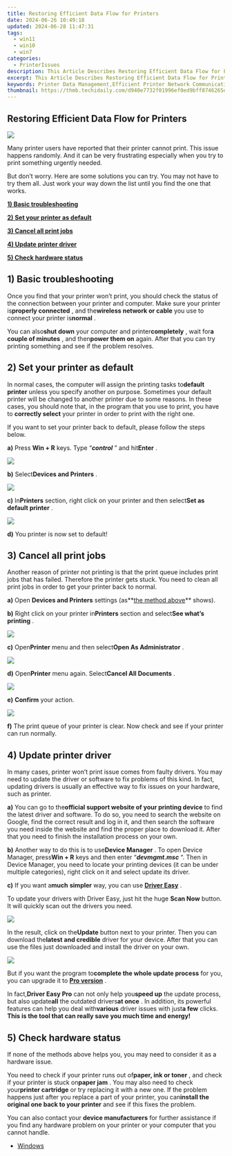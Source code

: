 ```yaml
---
title: Restoring Efficient Data Flow for Printers
date: 2024-06-26 10:49:18
updated: 2024-06-28 11:47:31
tags:
  - win11
  - win10
  - win7
categories:
  - PrinterIssues
description: This Article Describes Restoring Efficient Data Flow for Printers
excerpt: This Article Describes Restoring Efficient Data Flow for Printers
keywords: Printer Data Management,Efficient Printer Network Communication,Printer Data Optimization Techniques,Advanced Printer Networking Solutions,Data Streamlining in Printer Systems,Printer Data Efficiency Improvements,Network-Enhanced Printer Functionality
thumbnail: https://thmb.techidaily.com/d940e7732f01996ef0ed9bff8746265de4ef97bd20619840505d03a7ae8944c3.jpg
---
```


## Restoring Efficient Data Flow for Printers

![](https://images.drivereasy.com/wp-content/uploads/2017/06/img_59534ec3c4286.jpg)

 Many printer users have reported that their printer cannot print. This issue happens randomly. And it can be very frustrating especially when you try to print something urgently needed.

 But don’t worry. Here are some solutions you can try. You may not have to try them all. Just work your way down the list until you find the one that works.

[**1) Basic troubleshooting**](#a)

[**2) Set your printer as default**](#b)

[**3) Cancel all print jobs**](#c)

[**4) Update printer driver**](#d)

[**5) Check hardware status**](#e)
  
## 1) Basic troubleshooting

 Once you find that your printer won’t print, you should check the status of the connection between your printer and computer. Make sure your printer is**properly connected** , and the**wireless network or cable** you use to connect your printer is**normal** .

 You can also**shut down** your computer and printer**completely** , wait for**a couple of minutes** , and then**power them on** again. After that you can try printing something and see if the problem resolves.  
  
## 2) Set your printer as default

 In normal cases, the computer will assign the printing tasks to**default printer** unless you specify another on purpose. Sometimes your default printer will be changed to another printer due to some reasons. In these cases, you should note that, in the program that you use to print, you have to **correctly select** your printer in order to print with the right one.

 If you want to set your printer back to default, please follow the steps below.

 **a)**  Press **Win + R**  keys. Type “_**control**_ ” and hit**Enter** .

**![](https://images.drivereasy.com/wp-content/uploads/2017/06/img_593fb867beb0b.png)**

**b)**  Select**Devices and Printers** .

![](https://images.drivereasy.com/wp-content/uploads/2017/06/img_593fb89b62ded.png)

**c)**  In**Printers** section, right click on your printer and then select**Set as default printer** .

![](https://images.drivereasy.com/wp-content/uploads/2017/06/img_593fb95ba1bf4.png)

**d)**  You printer is now set to default!  
  
## 3) Cancel all print jobs

 Another reason of printer not printing is that the print queue includes print jobs that has failed. Therefore the printer gets stuck. You need to clean all print jobs in order to get your printer back to normal.

**a)** Open **Devices and Printers**  settings (as**[the method above](#g)** shows).

**b)** Right click on your printer in**Printers** section and select**See what’s printing** .

![](https://images.drivereasy.com/wp-content/uploads/2017/06/img_59409bcecf2e7.png)

**c)** Open**Printer** menu and then select**Open As Administrator** .

![](https://images.drivereasy.com/wp-content/uploads/2017/06/img_5940dc98227ab.png)

**d)** Open**Printer** menu again. Select**Cancel All Documents** .

![](https://images.drivereasy.com/wp-content/uploads/2017/06/img_5940a25f033a4.png)

**e)** **Confirm** your action.

![](https://images.drivereasy.com/wp-content/uploads/2017/06/img_5940a2b245ae5.png)

**f)**  The print queue of your printer is clear. Now check and see if your printer can run normally.  
  
## 4) Update printer driver

 In many cases, printer won’t print issue comes from faulty drivers. You may need to update the driver or software to fix problems of this kind. In fact, updating drivers is usually an effective way to fix issues on your hardware, such as printer.

**a)**  You can go to the**official support website of your printing device** to find the latest driver and software. To do so, you need to search the website on Google, find the correct result and log in it, and then search the software you need inside the website and find the proper place to download it. After that you need to finish the installation process on your own.

**b)**  Another way to do this is to use**Device Manager** . To open Device Manager, press**Win + R** keys and then enter “_**devmgmt.msc**_ “. Then in Device Manager, you need to locate your printing devices (it can be under multiple categories), right click on it and select update its driver.

**c)**  If you want a**much** **simpler** way, you can use [**Driver Easy**](https://tools.techidaily.com/drivereasy/download/) .

 To update your drivers with Driver Easy, just hit the huge **Scan Now** button. It will quickly scan out the drivers you need.

![](https://images.drivereasy.com/wp-content/uploads/2017/06/img_59536d887738b.png)

 In the result, click on the**Update** button next to your printer. Then you can download the**latest and credible** driver for your device. After that you can use the files just downloaded and install the driver on your own.

![](https://images.drivereasy.com/wp-content/uploads/2017/06/img_59537ca159019.jpg)

 But if you want the program to**complete the whole update process** for you, you can upgrade it to [**Pro version**](https://tools.techidaily.com/drivereasy/download/) .

 In fact,**Driver Easy Pro** can not only help you**speed up** the update process, but also update**all** the outdated drivers**at once** . In addition, its powerful features can help you deal with**various** driver issues with just**a few** clicks. **This is the tool that can really save you much time and energy!**
  
## 5) Check hardware status

 If none of the methods above helps you, you may need to consider it as a hardware issue.

 You need to check if your printer runs out of**paper, ink or toner** , and check if your printer is stuck on**paper jam** . You may also need to check your**printer cartridge** or try replacing it with a new one. If the problem happens just after you replace a part of your printer, you can**install the original one back to your printer** and see if this fixes the problem.

 You can also contact your **device manufacturers** for further assistance if you find any hardware problem on your printer or your computer that you cannot handle.

* [Windows](https://tools.techidaily.com/drivereasy/download/)

<ins class="adsbygoogle"
     style="display:block"
     data-ad-format="autorelaxed"
     data-ad-client="ca-pub-7571918770474297"
     data-ad-slot="1223367746"></ins>



<ins class="adsbygoogle"
     style="display:block"
     data-ad-client="ca-pub-7571918770474297"
     data-ad-slot="8358498916"
     data-ad-format="auto"
     data-full-width-responsive="true"></ins>
